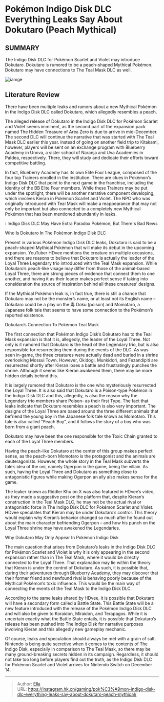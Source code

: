 # Pokémon Indigo Disk DLC Everything Leaks Say About Dokutaro (Peach Mythical)


## SUMMARY 



  The Indigo Disk DLC for Pokémon Scarlet and Violet may introduce Dokutaro.   Dokutaro is rumored to be a peach-shaped Mythical Pokémon.   Dokutaro may have connections to The Teal Mask DLC as well.  

![iamge](https://static1.srcdn.com/wordpress/wp-content/uploads/2023/11/pok-mon-indigo-disk-dlc-everything-leaks-say-about-dokutaro-peach-mythical.jpg)

## Literature Review

There have been multiple leaks and rumors about a new Mythical Pokémon in the Indigo Disk DLC called Dokutaro, which allegedly resembles a peach.




The alleged release of Dokutaro in the Indigo Disk DLC for Pokémon Scarlet and Violet seems imminent, as the second part of the expansion pack named The Hidden Treasure of Area Zero is due to arrive in mid-December. The second DLC will continue the narrative that was started with The Teal Mask DLC earlier this year. Instead of going on another field trip to Kitakami, however, players will be sent on an exchange program with Blueberry Academy in Unova, a sister school of Naranja and Uva Academies in Paldea, respectively. There, they will study and dedicate their efforts toward competitive battling.




In fact, Blueberry Academy has its own Elite Four League, composed of the four top Trainers enrolled in the institution. There are clues in Pokémon’s Indigo Disk DLC that point to the next game in the franchise, including the identity of the BB Elite Four members. While these Trainers may be put under the spotlight, there will be another narrative component developing, which involves Kieran in Pokémon Scarlet and Violet. The NPC who was originally introduced with Teal Mask will make a reappearance that may not only be important but also connected to a completely new Mythical Pokémon that has been mentioned abundantly in leaks.

 : Indigo Disk DLC May Have Extra Paradox Pokémon, But There&#39;s Bad News


 Who Is Dokutaro In The Pokémon Indigo Disk DLC 
          

Present in various Pokémon Indigo Disk DLC leaks, Dokutaro is said to be a peach-shaped Mythical Pokémon that will make its debut in the upcoming expansion. YouTuber HDvee mentions the creature on multiple occasions, and there are reasons to believe that Dokutaro is actually the leader of the Loyal Three Legendary trio introduced with the Teal Mask expansion. While Dokutaro’s peach-like visage may differ from those of the animal-based Loyal Three, there are strong pieces of evidence that connect them to one another, and having it as their leader makes perfect sense if taking into consideration the source of inspiration behind all these creatures’ designs.






If the Mythical Pokémon leak is, in fact true, there is still a chance that Dokutaro may not be the monster’s name, or at least not its English name – Dokutaro could be a play on the 毒 Doku (poison) and Momotaro, a Japanese folk tale that seems to have some connection to the Pokémon’s reported existence.






 Dokutaro’s Connection To Pokémon Teal Mask 
         

The first connection that Pokémon Indigo Disk’s Dokutaro has to the Teal Mask expansion is that it is, allegedly, the leader of the Loyal Three. Not only is it rumored that Dokutaro is the head of the Legendary trio, but is also responsible for resurrecting them during the events of the DLC. As was seen in-game, the three creatures were actually dead and buried in a shrine overlooking Mossui Town. However, Okidogi, Munkidori, and Fezandipiti are resurrected shortly after Kieran loses a battle and frustratingly punches the shrine. Although it seems like Kieran awakened them, there may be more hidden details behind this.




It is largely rumored that Dokutaro is the one who mysteriously resurrected the Loyal Three. It is also said that Dokutaro is a Poison-type Pokémon in the Indigo Disk DLC and this, allegedly, is also the reason why the Legendary trio members share Poison- as their first Type. The fact that leaks indicate that Dokutaro resembles a peach is also very important. The designs of the Loyal Three are based around the three different animals that befriend the young boy in the Japanese folk tale known as Momotaro. This tale is also called “Peach Boy”, and it follows the story of a boy who was born from a giant peach.



Dokutaro may have been the one responsible for the Toxic Chain granted to each of the Loyal Three members.




Having the peach-like Dokutaro at the center of this group makes perfect sense, as the peach-born Momotaro is the protagonist and the animals are deuteragonists. However, the whole story in the Teal Mask subverts the tale’s idea of the oni, namely Ogerpon in the game, being the villain. As such, having the Loyal Three and Dokutaro as something close to antagonistic figures while making Ogerpon an ally also makes sense for the game.




The leaker known as Riddler Khu on X was also featured in HDvee’s video, as they made a suggestive post on the platform that, despite Kieran’s construction in the Teal Mask DLC, he may not be the actual rival or antagonistic force in The Indigo Disk DLC for Pokémon Scarlet and Violet. HDvee speculates that Kieran may be under Dokutaro’s control. This theory would explain why Kieran’s behavior changed so much after he found out about the main character befriending Ogerpon – and how his punch on the Loyal Three shrine may have awakened the Legendaries.



 Why Dokutaro May Only Appear In Pokémon Indigo Disk 
          

The main question that arises from Dokutaro’s leaks in the Indigo Disk DLC for Pokémon Scarlet and Violet is why it is only appearing in the second expansion rather than in The Teal Mask, where it would be directly connected to the Loyal Three. That explanation may lie within the theory that Kieran is under the control of Dokutaro. As such, it is possible that, during their adventures through Blueberry Academy, they may discover that their former friend and newfound rival is behaving poorly because of the Mythical Pokémon’s toxic influence. This would be the main way of connecting the events of the Teal Mask to the Indigo Disk DLC.




According to the same leaks shared by HDvee, it is possible that Dokutaro will have a secondary form called a Battle State. This Battle State will be a new feature introduced with the release of the Pokémon Indigo Disk DLC and will also be given to Koraidon, Miraidon, and Terapagos. While it is uncertain exactly what the Battle State entails, it is possible that Dokutaro’s release has been pushed into The Indigo Disk for narrative purposes involving Kieran and this allegedly new gameplay mechanic.

Of course, leaks and speculation should always be met with a grain of salt. Nintendo is being quite secretive when it comes to the contents of The Indigo Disk, especially in comparison to The Teal Mask, so there may be many ground-breaking secrets hidden in its campaign. Regardless, it should not take too long before players find out the truth, as the Indigo Disk DLC for Pokémon Scarlet and Violet arrives for Nintendo Switch on December 14.



---

> Author: [Ella](https://instagram.hk.cn/)  
> URL: https://instagram.hk.cn/gaming/pok%C3%A9mon-indigo-disk-dlc-everything-leaks-say-about-dokutaro-peach-mythical/  

